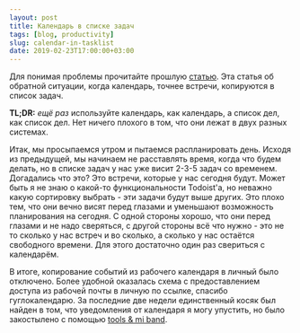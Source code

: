 ```yaml
---
layout: post
title: Календарь в списке задач
tags: [blog, productivity]
slug: calendar-in-tasklist
date: 2019-02-23T17:00:00+03:00
---
```


Для понимая проблемы прочитайте прошлую [статью](https://vanadium23.me/calendar-as-tasklist/). Эта статья об обратной ситуации, когда календарь, точнее встречи, копируются в список задач.
<!--more-->
**TL;DR:** _ещё раз_ используйте календарь, как календарь, а список дел, как список дел. Нет ничего плохого в том, что они лежат в двух разных системах.

Итак, мы просыпаемся утром и пытаемся распланировать день. Исходя из предыдущей, мы начинаем не расставлять время, когда что будем делать, но в списке задач у нас уже висит 2-3-5 задач со временем.
Догадались что это? Это встречи, которые у нас сегодня будут. Может быть я не знаю о какой-то функциональности Todoist'a, но неважно какую сортировку выбрать - эти задачи будут выше других.
Это плохо тем, что они вечно висят перед глазами и уменьшают возможность планирования на сегодня. С одной стороны хорошо, что они перед глазами и не надо сверяться, с другой стороны всё что нужно - это не то сколько у нас встреч и во сколько, а сколько у нас остаётся свободного времени. Для этого достаточно один раз свериться с календарём.

В итоге, копирование событий из рабочего календаря в личный было отключено. Более удобной оказалась схема с предоставлением доступа из рабочей почты в личную по ссылке, спасибо гуглокалендарю.
За последние две недели единственный косяк был найден в том, что уведомления от календаря я могу упустить, но было закостылено с помощью [tools & mi band](https://play.google.com/store/apps/details?id=cz.zdenekhorak.mibandtools).
